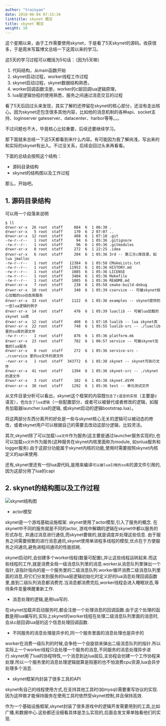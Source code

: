 ```yaml
---
author: "trainyao"
date: 2018-06-04 07:15:34
linktitle: skynet 概览
title: skynet 概览
weight: 10
---
```


这个星期以来，由于工作需要使用skynet，于是看了5天skynet的源码。收获很多，于是周末写篇博文总结一下这周以来的学习。

这5天的学习过程可以概括为5句话：（因为5天嘛）

1. 代码结构，从main函数开始
2. skynet启动过程，worker线程工作过程
3. skynet启动过程，skynet数据结构熟悉，
4. worker回调函数注册，worker的c层回调lua逻辑原理，
5. lua层逻辑协程的使用熟悉，服务之间通过消息交互的过程

看了5天后回过头来发现，其实了解的还停留在skynet的核心部分，还没有走出核心。因为skynet还包含很多其他内容，比如他的消息机制的各种api、socket支持、loginserver gateserver、datacenter、harbor等等。。。

不过问题也不大，毕竟核心比较重要，后续还要继续学习。

那下面就来总结一下这5天都看到来什么内容。有可能因为我了解尚浅，写出来的和实际的skynet有出入。不过没关系，后续会回过头来再看看。

下面的总结会按照这个结构：

- 源码目录结构
- skynet的结构图以及工作过程

那么，开始吧。

## 1. 源码目录结构

可以用一个段落来说明

``` shell
$ ll
drwxr-xr-x  26 root  staff     884  6  1 06:30 .
drwxr-xr-x   5 root  staff     170  6  2 07:07 ..
drwxr-xr-x  12 root  staff     408  6  1 07:10 .git
-rw-r--r--   1 root  staff      94  6  1 05:36 .gitignore
-rw-r--r--   1 root  staff      96  6  1 05:36 .gitmodules
drwxr-xr-x   8 root  staff     272  6  1 22:25 .idea
drwxr-xr-x   6 root  staff     204  6  1 05:36 3rd -- 第三方c库目录，如lua jmalloc
-rw-r--r--   1 root  staff   12384  6  1 05:58 CMakeLists.txt
-rw-r--r--   1 root  staff   11953  6  1 05:36 HISTORY.md
-rw-r--r--   1 root  staff    1085  6  1 05:36 LICENSE
-rw-r--r--   1 root  staff    3484  6  1 05:36 Makefile
-rw-r--r--   1 root  staff    1085  6  1 05:36 README.md
drwxr-xr-x   7 root  staff     238  6  1 05:58 cmake-build-debug
drwxr-xr-x  10 root  staff     340  6  1 05:39 cservice -- 可被skynet核心加载的so动态库服务
drwxr-xr-x  33 root  staff    1122  6  1 05:36 examples -- skynet提供的一些lua逻辑的例子
drwxr-xr-x  14 root  staff     476  6  1 05:39 luaclib -- 可被lua加载的skynet so库
drwxr-xr-x  12 root  staff     408  6  1 07:10 lualib -- lua skynet库
drwxr-xr-x  22 root  staff     748  6  1 05:55 lualib-src -- ./luaclib 里的so库的源文件
-rw-r--r--   1 root  staff     876  6  1 05:36 platform.mk
drwxr-xr-x  23 root  staff     782  6  1 06:57 service -- 可被skynet加载的lua服务
drwxr-xr-x   8 root  staff     272  6  1 05:36 service-src - ./cservice 里的so文件的源文件
-rwxr-xr-x   1 root  staff  343772  6  1 05:38 skynet -- skynet可执行文件
drwxr-xr-x  41 root  staff    1394  6  1 05:36 skynet-src -- ./skynet 的源文件
drwxr-xr-x   3 root  staff     102  6  1 05:38 skynet.dSYM
drwxr-xr-x  38 root  staff    1292  6  1 05:36 test -- 单元测试文件
```

从文件目录分析可以看出，skynet这个框架的内容既`包含了c语言的实现`（主要是c语言），也`包含了lua逻辑`（一些配置部分，或者可以被替代或者修改的逻辑，如服务加载器launcher.lua的逻辑, 或skynet启动的逻辑bootstrap.lua）。

将这两部分东西分离开的好处是一些与skynet核心无关的逻辑可以被动态的修改，或者skynet用户可以根据自己的需要去改动这部分逻辑，比较灵活。

其次,skynet除了可以加载`lua文件`作为服务(这主要是通过launcher服务实现的),也可以加载`so文件`作为服务(这种服务在skynet内核里面称为module, 如snlua服务和logger服务).由于这部分功能属于skynet内核的功能,使用时需要按照skynet内核定义的api来使用.

还有,skynet里还有一份lua源代码,是用来编译`可以被lua引用的so库`的源文件引用的,因为这部分用了lua的capi

## 2. skynet的结构图以及工作过程

![skynet结构图](../img/skynet/overview/skynet结构.png)

- actor模型

skynet是一个游戏基础设施框架. skynet使用了actor模型,引入了服务的概念. 在skynet中不同的服务就是不同的actor, 游戏中解耦的逻辑在skynet中都以服务的形式存在, 并通过消息进行通信,而skynet要做的,就是调度并处理这些信息. 由于服务之间需要频繁的进行消息通讯,skynet使用单进程多线程的模型,优点在于方便服务之间通讯,避免进程间通讯的性能损耗.

skynet启动时,会创建多个worker线程(数量可配置),并让这些线程运转起来.而这些线程的工作,就是消费全局一级消息队列里的消息.worker从消息队列里弹出一个指针,该指针指向的是一个服务里的二级消息队列.worker循环消费二级消息队列里面的消息,将它们分发到服务的lua层逻辑初始化时定义好的lua消息处理回调函数里,直到二级队列消息都消费完.当消息都消费完后,worker线程会进入睡眠状态,等待条件变量唤醒重新工作.

- 消息处理的逻辑,是用lua写的.
    
在skynet加载并启动服务时,都会注册一个处理消息的回调函数.由于这个处理的函数是用lua编写的,实际上skynet的worker线程在处理二级消息队列里面的消息时,会从c层回调lua层的这个信息处理回调函数.

- 不同服务的消息处理是异步的,同一个服务里面的消息处理也是异步的

worker在消费一级队列的时候,会争抢一个自旋锁来弹出二级消息队列的指针.所以实际上一个worker线程只会处理一个服务的消息,不同服务的消息处理异步进行.skynet用了lua的协程特性,一个消息到达lua层后,主协程会创建一个工作协程来处理.所以一个服务里的消息处理逻辑就算是阻塞的也不怕浪费cpu资源,lua会异步处理多个消息.

- skynet框架内封装了很多工具的API

skynet有自己的线程使用方式,在支持其他工具时(如mysql)需要重写协议的实现.因为这样做才能保持服务在使用工具时依然受skynet控制,并且保持高效.

作为一个基础设施框架,skynet封装了很多游戏中的逻辑开发需要用到的工具,比如广播,和数据中心.这些都还没细看具体是怎么实现的,后面会发文章单独看他们的实现.

